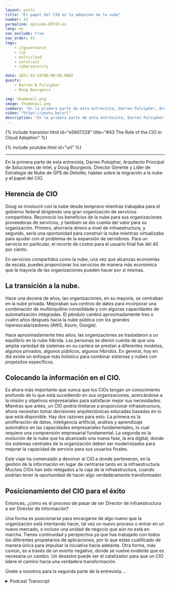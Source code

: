 ```yaml
---
layout: posts
title: "El papel del CIO en la adopción de la nube"
number: 43
permalink: episode-EDT43-es
lang: es
nav_exclude: true
nav_order: 43
tags:
    - itgovernance
    - cio
    - multicloud
    - zerotrust
    - cybersecurity

date: 2021-03-18T00:00:00.000Z
guests:
    - Darren W Pulsipher
    - Doug Bourgeois

img: thumbnail.png
image: thumbnail.png
summary: "En la primera parte de esta entrevista, Darren Pulsipher, Arquitecto Principal de Soluciones de Intel, y Doug Bourgeois, Director Gerente y Líder de Estrategia en la Nube de GPS de Deloitte, hablan sobre la migración a la nube y el papel del CIO."
video: "https://youtu.be/url"
description: "En la primera parte de esta entrevista, Darren Pulsipher, Arquitecto Principal de Soluciones de Intel, y Doug Bourgeois, Director Gerente y Líder de Estrategia en la Nube de GPS de Deloitte, hablan sobre la migración a la nube y el papel del CIO."
---
```


<div>
{% include transistor.html id="e5807228" title="#43 The Role of the CIO in Cloud Adoption" %}

{% include youtube.html id="url" %}
</div>

---

En la primera parte de esta entrevista, Darren Pulsipher, Arquitecto Principal de Soluciones de Intel, y Doug Bourgeois, Director Gerente y Líder de Estrategia de Nube de GPS de Deloitte, hablan sobre la migración a la nube y el papel del CIO.

## Herencia de CIO

Doug se involucró con la nube desde temprano mientras trabajaba para el gobierno federal dirigiendo una gran organización de servicios compartidos. Reconoció los beneficios de la nube para sus organizaciones proveedoras de servicios, y también se dio cuenta del valor para su organización. Primero, ahorraría dinero a nivel de infraestructura, y segundo, sería una oportunidad para construir la nube mientras virtualizaba para ayudar con el problema de la expansión de servidores. Para un servicio en particular, el recorte de costos para el usuario final fue del 40 por ciento.

En servicios compartidos como la nube, una vez que alcanzas economías de escala, puedes proporcionar los servicios de manera más económica que la mayoría de las organizaciones pueden hacer por sí mismas.

## La transición a la nube.

Hace una docena de años, las organizaciones, en su mayoría, se centraban en la nube privada. Mejoraban sus centros de datos para incorporar una combinación de multiinquilino consolidada y con algunas capacidades de automatización integradas. El péndulo cambió aproximadamente tres o cuatro años después hacia la nube pública con los grandes hiperescalarizadores (AWS, Azure, Google).

Hace aproximadamente tres años, las organizaciones se trasladaron a un equilibrio en la nube híbrida. Las personas se dieron cuenta de que una amplia variedad de sistemas en su cartera se prestan a diferentes modelos, algunos privados, algunos públicos, algunos híbridos. En general, hoy en día existe un enfoque más holístico para combinar sistemas y nubes con propósitos específicos.

## Colocando la información en el CIO.

Es ahora más importante que nunca que los CIOs tengan un conocimiento profundo de lo que está sucediendo en sus organizaciones, acercándose a la misión y objetivos empresariales para satisfacer mejor sus necesidades. Mientras que antes, un CIO podría limitarse a proporcionar infraestructura, ahora necesitan tomar decisiones arquitectónicas educadas basadas en lo que está disponible. Hay dos razones para esto. La primera es la proliferación de datos, inteligencia artificial, análisis y aprendizaje automático en las capacidades empresariales fundamentales, lo cual requiere una comprensión empresarial fundamental. La segunda es la evolución de la nube que ha alcanzado una nueva fase, la era digital, donde los sistemas centrales de la organización deben ser modernizados para mejorar la capacidad de servicio para sus usuarios finales.

Este viaje ha comenzado a devolver al CIO a donde pertenecen, en la gestión de la información en lugar de centrarse tanto en la infraestructura. Muchos CIOs han sido relegados a la caja de la infraestructura, cuando podrían tener la oportunidad de hacer algo verdaderamente transformador.

## Posicionamiento del CIO para el éxito

Entonces, ¿cómo es el proceso de pasar de ser Director de Infraestructura a ser Director de Información?

Una forma es posicionarse para encargarse de algo nuevo que la organización está intentando hacer, tal vez un nuevo proceso o entrar en un nuevo mercado, o incluso una unidad de negocio que aún no está en marcha. Tienes continuidad y perspectiva ya que has trabajado con todos los diferentes propietarios de aplicaciones, por lo que estás cualificado de manera única para impulsar la iniciativa hacia adelante. Otra forma, más común, es a través de un evento negativo, donde se vuelve evidente que es necesaria un cambio. Un desastre puede ser el catalizador para que un CIO lidere el camino hacia una verdadera transformación.

Únete a nosotros para la segunda parte de la entrevista....



<details>
<summary> Podcast Transcript </summary>

<p></p>

</details>
